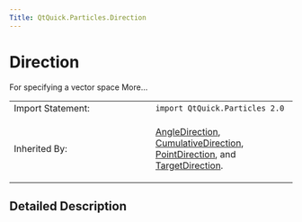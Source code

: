 ```yaml
---
Title: QtQuick.Particles.Direction
---
```

        
Direction
=========

<span class="subtitle"></span>
For specifying a vector space More...

<table>
<colgroup>
<col width="50%" />
<col width="50%" />
</colgroup>
<tbody>
<tr class="odd">
<td>Import Statement:</td>
<td><code>import QtQuick.Particles 2.0</code></td>
</tr>
<tr class="even">
<td>Inherited By:</td>
<td><p><a href="QtQuick.Particles.AngleDirection.md">AngleDirection</a>, <a href="QtQuick.Particles.CumulativeDirection.md">CumulativeDirection</a>, <a href="QtQuick.Particles.PointDirection.md">PointDirection</a>, and <a href="QtQuick.Particles.TargetDirection.md">TargetDirection</a>.</p></td>
</tr>
</tbody>
</table>

<span id="details"></span>
Detailed Description
--------------------


